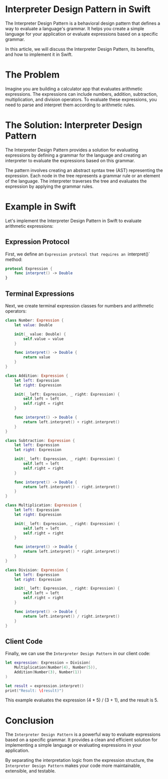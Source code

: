 # Interpreter Design Pattern in Swift

The Interpreter Design Pattern is a behavioral design pattern that defines a way to evaluate a language's grammar. It helps you create a simple language for your application or evaluate expressions based on a specific grammar.

In this article, we will discuss the Interpreter Design Pattern, its benefits, and how to implement it in Swift.

# The Problem

Imagine you are building a calculator app that evaluates arithmetic expressions. The expressions can include numbers, addition, subtraction, multiplication, and division operators. To evaluate these expressions, you need to parse and interpret them according to arithmetic rules.

# The Solution: Interpreter Design Pattern

The Interpreter Design Pattern provides a solution for evaluating expressions by defining a grammar for the language and creating an interpreter to evaluate the expressions based on this grammar.

The pattern involves creating an abstract syntax tree (AST) representing the expression. Each node in the tree represents a grammar rule or an element of the language. The interpreter traverses the tree and evaluates the expression by applying the grammar rules.

# Example in Swift

Let's implement the Interpreter Design Pattern in Swift to evaluate arithmetic expressions:

## Expression Protocol
First, we define an `Expression protocol that requires an `interpret()` method:
```swift
protocol Expression {
    func interpret() -> Double
}
```

## Terminal Expressions
Next, we create terminal expression classes for numbers and arithmetic operators:
```swift
class Number: Expression {
    let value: Double

    init(_ value: Double) {
        self.value = value
    }

    func interpret() -> Double {
        return value
    }
}

class Addition: Expression {
    let left: Expression
    let right: Expression

    init(_ left: Expression, _ right: Expression) {
        self.left = left
        self.right = right
    }

    func interpret() -> Double {
        return left.interpret() + right.interpret()
    }
}

class Subtraction: Expression {
    let left: Expression
    let right: Expression

    init(_ left: Expression, _ right: Expression) {
        self.left = left
        self.right = right
    }

    func interpret() -> Double {
        return left.interpret() - right.interpret()
    }
}

class Multiplication: Expression {
    let left: Expression
    let right: Expression

    init(_ left: Expression, _ right: Expression) {
        self.left = left
        self.right = right
    }

    func interpret() -> Double {
        return left.interpret() * right.interpret()
    }
}

class Division: Expression {
    let left: Expression
    let right: Expression

    init(_ left: Expression, _ right: Expression) {
        self.left = left
        self.right = right
    }

    func interpret() -> Double {
        return left.interpret() / right.interpret()
    }
}
```

## Client Code
Finally, we can use the `Interpreter Design Pattern` in our client code:
```swift
let expression: Expression = Division(
    Multiplication(Number(4), Number(5)),
    Addition(Number(3), Number(1))
)

let result = expression.interpret()
print("Result: \(result)")
```
This example evaluates the expression (4 * 5) / (3 + 1), and the result is 5.


# Conclusion

The `Interpreter Design Pattern` is a powerful way to evaluate expressions based on a specific grammar. It provides a clean and efficient solution for implementing a simple language or evaluating expressions in your application.

By separating the interpretation logic from the expression structure, the `Interpreter Design Pattern` makes your code more maintainable, extensible, and testable.

